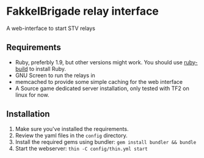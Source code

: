 # FakkelBrigade relay interface

A web-interface to start STV relays

## Requirements

* Ruby, preferbly 1.9, but other versions might work. You should use [ruby-build](https://github.com/sstephenson/ruby-build/) to install Ruby.
* GNU Screen to run the relays in
* memcached to provide some simple caching for the web interface
* A Source game dedicated server installation, only tested with TF2 on linux for now. 

## Installation
1. Make sure you've installed the requirements.
2. Review the yaml files in the `config` directory.
3. Install the required gems using bundler: `gem install bundler && bundle`
4. Start the webserver: `thin -C config/thin.yml start`
